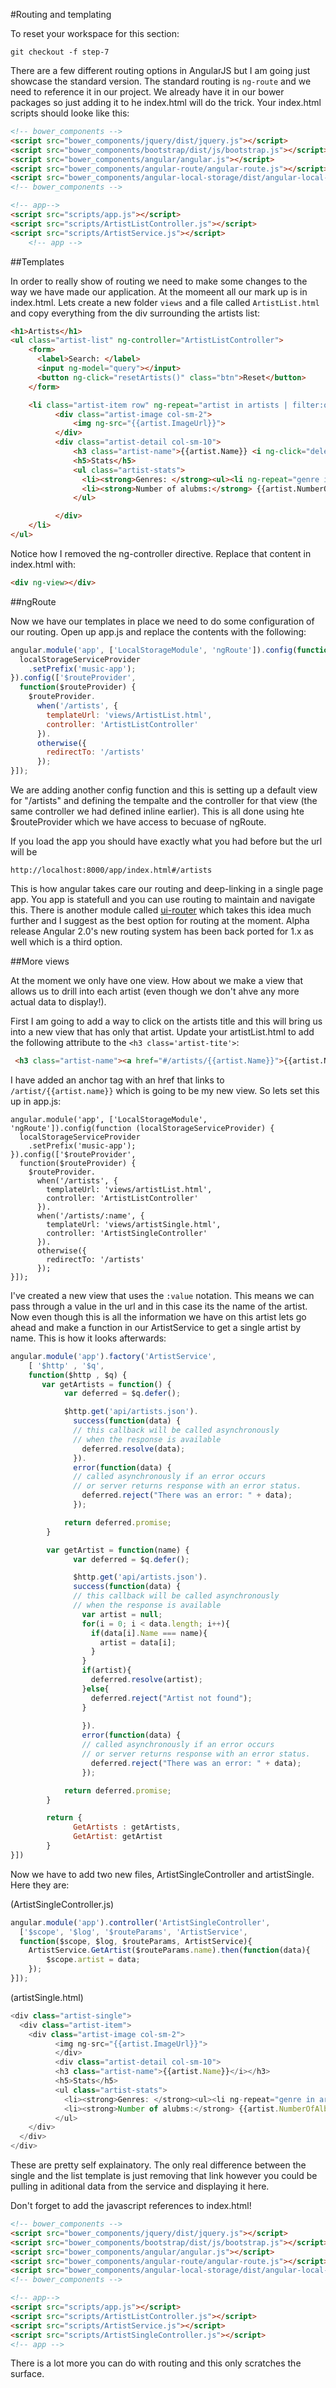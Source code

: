 #Routing and templating

To reset your workspace for this section:

```
git checkout -f step-7
```

There are a few different routing options in AngularJS but I am going just showcase the standard version. The standard routing is `ng-route` and we need to reference it in our project. We already have it in our bower packages so just adding it to he index.html will do the trick. Your index.html scripts should looke like this:

```html
<!-- bower_components -->
<script src="bower_components/jquery/dist/jquery.js"></script>
<script src="bower_components/bootstrap/dist/js/bootstrap.js"></script>
<script src="bower_components/angular/angular.js"></script>
<script src="bower_components/angular-route/angular-route.js"></script>
<script src="bower_components/angular-local-storage/dist/angular-local-storage.js"></script>
<!-- bower_components -->

<!-- app-->
<script src="scripts/app.js"></script>
<script src="scripts/ArtistListController.js"></script>
<script src="scripts/ArtistService.js"></script>
    <!-- app -->
```

##Templates

In order to really show of routing we need to make some changes to the way we have made our application. At the momeent all our mark up is in index.html. Lets create a new folder `views` and a file called `ArtistList.html` and copy everything from the div surrounding the artists list:

```html
<h1>Artists</h1>
<ul class="artist-list" ng-controller="ArtistListController">
    <form>
      <label>Search: </label>
      <input ng-model="query"></input>
      <button ng-click="resetArtists()" class="btn">Reset</button>
    </form>

    <li class="artist-item row" ng-repeat="artist in artists | filter:query">
          <div class="artist-image col-sm-2">
              <img ng-src="{{artist.ImageUrl}}">
          </div>
          <div class="artist-detail col-sm-10">
              <h3 class="artist-name">{{artist.Name}} <i ng-click="deleteArtist(artist)" class="fa fa-trash-o delete pull-right"></i></h3>
              <h5>Stats</h5>
              <ul class="artist-stats">
                <li><strong>Genres: </strong><ul><li ng-repeat="genre in artist.Genres">{{genre}}</li></ul></li>
                <li><strong>Number of alubms:</strong> {{artist.NumberOfAlbums}}</li>    
              </ul>

          </div>
    </li>
</ul>
```

Notice how I removed the ng-controller directive. Replace that content in index.html with:

```html
<div ng-view></div>
```

##ngRoute

Now we have our templates in place we need to do some configuration of our routing. Open up app.js and replace the contents with the following:

```javascript
angular.module('app', ['LocalStorageModule', 'ngRoute']).config(function (localStorageServiceProvider) {
  localStorageServiceProvider
    .setPrefix('music-app');
}).config(['$routeProvider',
  function($routeProvider) {
    $routeProvider.
      when('/artists', {
        templateUrl: 'views/ArtistList.html',
        controller: 'ArtistListController'
      }).
      otherwise({
        redirectTo: '/artists'
      });
}]);
```

We are adding another config function and this is setting up a default view for "/artists" and defining the tempalte and the controller for that view (the same controller we had defined inline earlier). This is all done using hte $routeProvider which we have access to becuase of ngRoute.

If you load the app you should have exactly what you had before but the url will be

```
http://localhost:8000/app/index.html#/artists
```

This is how angular takes care our routing and deep-linking in a single page app. You app is statefull and you can use routing to maintain and navigate this. There is another module called [ui-router](https://github.com/angular-ui/ui-router) which takes this idea much further and I suggest as the best option for routing at the moment. Alpha release Angular 2.0's new routing system has been back ported for 1.x as well which is a third option.

##More views

At the moment we only have one view. How about we make a view that allows us to drill into each artist (even though we don't ahve any more actual data to display!). 

First I am going to add a way to click on the artists title and this will bring us into a new view that has only that artist. Update your artistList.html to add the following attribute to the `<h3 class='artist-tite'>`:

```html
 <h3 class="artist-name"><a href="#/artists/{{artist.Name}}">{{artist.Name}}</a> <i ng-click="deleteArtist(artist)" class="fa fa-trash-o delete pull-right"></i></h3>
```

I have added an anchor tag with an href that links to `/artist/{{artist.name}}` which is going to be my new view. So lets set this up in app.js:

```
angular.module('app', ['LocalStorageModule', 'ngRoute']).config(function (localStorageServiceProvider) {
  localStorageServiceProvider
    .setPrefix('music-app');
}).config(['$routeProvider',
  function($routeProvider) {
    $routeProvider.
      when('/artists', {
        templateUrl: 'views/artistList.html',
        controller: 'ArtistListController'
      }).
      when('/artists/:name', {
        templateUrl: 'views/artistSingle.html',
        controller: 'ArtistSingleController'
      }).
      otherwise({
        redirectTo: '/artists'
      });
}]);
```

I've created a new view that uses the `:value` notation. This means we can pass through a value in the url and in this case its the name of the artist. Now even though this is all the information we have on this artist lets go ahead and make a function in our ArtistService to get a single artist by name. This is how it looks afterwards:


```javascript
angular.module('app').factory('ArtistService', 
    [ '$http' , '$q',
    function($http , $q) {
       var getArtists = function() {
            var deferred = $q.defer();

            $http.get('api/artists.json').
              success(function(data) {
              // this callback will be called asynchronously
              // when the response is available
                deferred.resolve(data);
              }).
              error(function(data) {
              // called asynchronously if an error occurs
              // or server returns response with an error status.
                deferred.reject("There was an error: " + data);
              });

            return deferred.promise;
        }

        var getArtist = function(name) {
              var deferred = $q.defer();

              $http.get('api/artists.json').
              success(function(data) {
              // this callback will be called asynchronously
              // when the response is available
                var artist = null;
                for(i = 0; i < data.length; i++){
                  if(data[i].Name === name){
                    artist = data[i];
                  }
                }
                if(artist){
                  deferred.resolve(artist);
                }else{
                  deferred.reject("Artist not found");
                }
                
                }).
                error(function(data) {
                // called asynchronously if an error occurs
                // or server returns response with an error status.
                  deferred.reject("There was an error: " + data);
                });

            return deferred.promise;
        }

        return {
              GetArtists : getArtists,
              GetArtist: getArtist
        }
}])
```

Now we have to add two new files, ArtistSingleController and artistSingle. Here they are:

(ArtistSingleController.js)
```javascript
angular.module('app').controller('ArtistSingleController', 
  ['$scope', '$log', '$routeParams', 'ArtistService',
  function($scope, $log, $routeParams, ArtistService){
    ArtistService.GetArtist($routeParams.name).then(function(data){
        $scope.artist = data; 
    });
}]);
```

(artistSingle.html)
```javascript
<div class="artist-single">
  <div class="artist-item">
    <div class="artist-image col-sm-2">
          <img ng-src="{{artist.ImageUrl}}">
          </div>
          <div class="artist-detail col-sm-10">
          <h3 class="artist-name">{{artist.Name}}</i></h3>
          <h5>Stats</h5>
          <ul class="artist-stats">
            <li><strong>Genres: </strong><ul><li ng-repeat="genre in artist.Genres">{{genre}}</li></ul></li>
            <li><strong>Number of alubms:</strong> {{artist.NumberOfAlbums}}</li>    
          </ul>
    </div>
  </div>
</div>
```

These are pretty self explainatory. The only real difference between the single and the list template is just removing that link however you could be pulling in aditional data from the service and displaying it here.

Don't forget to add the javascript references to index.html!

```html
<!-- bower_components -->
<script src="bower_components/jquery/dist/jquery.js"></script>
<script src="bower_components/bootstrap/dist/js/bootstrap.js"></script>
<script src="bower_components/angular/angular.js"></script>
<script src="bower_components/angular-route/angular-route.js"></script>
<script src="bower_components/angular-local-storage/dist/angular-local-storage.js"></script>
<!-- bower_components -->

<!-- app-->
<script src="scripts/app.js"></script>
<script src="scripts/ArtistListController.js"></script>
<script src="scripts/ArtistService.js"></script>
<script src="scripts/ArtistSingleController.js"></script>
<!-- app -->
```

There is a lot more you can do with routing and this only scratches the surface.
